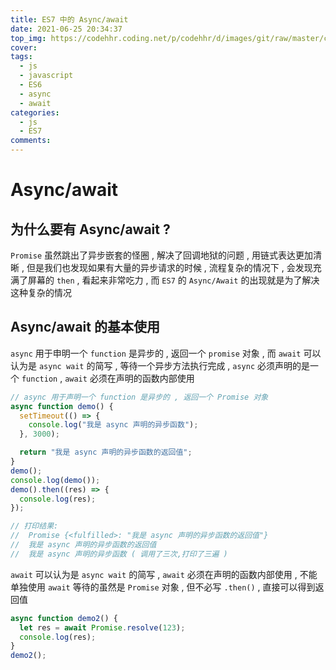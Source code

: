 ```yaml
---
title: ES7 中的 Async/await
date: 2021-06-25 20:34:37
top_img: https://codehhr.coding.net/p/codehhr/d/images/git/raw/master/csslayouts/sunrise.jpg
cover:
tags:
  - js
  - javascript
  - ES6
  - async
  - await
categories:
  - js
  - ES7
comments:
---
```


# Async/await

## 为什么要有 Async/await ?

`Promise` 虽然跳出了异步嵌套的怪圈 , 解决了回调地狱的问题 , 用链式表达更加清晰 , 但是我们也发现如果有大量的异步请求的时候 , 流程复杂的情况下 , 会发现充满了屏幕的 `then` , 看起来非常吃力 , 而 `ES7` 的 `Async/Await` 的出现就是为了解决这种复杂的情况

## Async/await 的基本使用

`async` 用于申明一个 `function` 是异步的 , 返回一个 `promise` 对象 , 而 `await` 可以认为是 `async wait` 的简写 , 等待一个异步方法执行完成 , `async` 必须声明的是一个 `function` , `await` 必须在声明的函数内部使用

```js
// async 用于声明一个 function 是异步的 , 返回一个 Promise 对象
async function demo() {
  setTimeout(() => {
    console.log("我是 async 声明的异步函数");
  }, 3000);

  return "我是 async 声明的异步函数的返回值";
}
demo();
console.log(demo());
demo().then((res) => {
  console.log(res);
});

// 打印结果:
//  Promise {<fulfilled>: "我是 async 声明的异步函数的返回值"}
//  我是 async 声明的异步函数的返回值
//  我是 async 声明的异步函数 ( 调用了三次,打印了三遍 )
```

`await` 可以认为是 `async wait` 的简写 , `await` 必须在声明的函数内部使用 , 不能单独使用
`await` 等待的虽然是 `Promise` 对象 , 但不必写 `.then()` , 直接可以得到返回值

```js
async function demo2() {
  let res = await Promise.resolve(123);
  console.log(res);
}
demo2();
```
